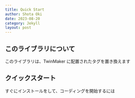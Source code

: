 ```yaml
---
title: Quick Start
author: Shota Oki
date: 2023-08-20
category: Jekyll
layout: post
---
```


## このライブラリについて

このライブラリは、TwinMaker に配置されたタグを置き換えます

## クイックスタート

すぐにインストールをして、コーディングを開始するには
